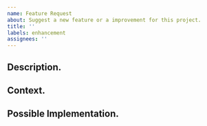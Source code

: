 ```yaml
---
name: Feature Request
about: Suggest a new feature or a improvement for this project.
title: ''
labels: enhancement
assignees: ''
---
```


<!--- Provide a general summary of the issue in the Title above. -->

<!-- Your issue may already be reported! Please search on the issue tracker before creating one. -->

## Description.

<!--- Provide a detailed description of the change or addition you are proposing. -->

## Context.

<!--- Why is this change important to you? How would you use it? -->
<!--- How can it benefit other users? -->

## Possible Implementation.

<!--- Not obligatory, but suggest an idea for implementing addition or change. -->
